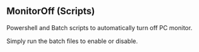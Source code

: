## MonitorOff (Scripts)

Powershell and Batch scripts to automatically turn off PC monitor.

Simply run the batch files to enable or disable.
